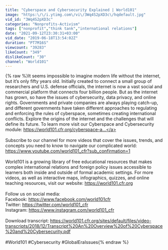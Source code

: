 ```yaml
---
title: "Cyberspace and Cybersecurity Explained | World101"
image: "https:\/\/i.ytimg.com\/vi\/3Wq4S2pXD3c\/hqdefault.jpg"
vid_id: "3Wq4S2pXD3c"
categories: "Nonprofits-Activism"
tags: ["nonprofit","think tank","international relations"]
date: "2021-09-12T23:30:31+03:00"
vid_date: "2019-06-18T13:54:02Z"
duration: "PT7M16S"
viewcount: "39283"
likeCount: "349"
dislikeCount: "30"
channel: "World101"
---
```

{% raw %}It seems impossible to imagine modern life without the internet, but it’s only fifty years old. Initially created to connect a small group of researchers and U.S. defense officials, the internet is now a vast social and commercial platform that connects four billion people. But as the internet has grown, so have the issues of cybersecurity, data privacy, and online rights. Governments and private companies are always playing catch-up, and different governments have taken different approaches to regulating and enforcing the rules of cyberspace, sometimes creating international conflicts. Explore the origins of the internet and the challenges that will define its future. To learn more visit our Cyberspace and Cybersecurity module: <a rel="nofollow" target="blank" href="https://world101.cfr.org/cyberspace-a...">https://world101.cfr.org/cyberspace-a...</a> <br /><br />Subscribe to our channel for more videos that cover the issues, trends, and concepts you need to know to navigate our complicated world: <a rel="nofollow" target="blank" href="https://www.youtube.com/world101_cfr?sub_confirmation=1">https://www.youtube.com/world101_cfr?sub_confirmation=1</a><br /><br />World101 is a growing library of free educational resources that makes complex international relations and foreign policy issues accessible to learners both inside and outside of formal academic settings. For more videos, as well as interactive maps, infographics, quizzes, and online teaching resources, visit our website: <a rel="nofollow" target="blank" href="https://world101.cfr.org">https://world101.cfr.org</a><br /><br />Follow us on social media:<br />Facebook: <a rel="nofollow" target="blank" href="https://www.facebook.com/world101cfr">https://www.facebook.com/world101cfr</a><br />Twitter: <a rel="nofollow" target="blank" href="https://twitter.com/world101_cfr">https://twitter.com/world101_cfr</a><br />Instagram: <a rel="nofollow" target="blank" href="https://www.instagram.com/world101_cfr">https://www.instagram.com/world101_cfr</a><br /><br />Download transcript: <a rel="nofollow" target="blank" href="https://world101.cfr.org/sites/default/files/video-transcripts/2018/12/Transcript%20An%20Overview%20of%20Cyberspace%20and%20Cybersecurity.pdf">https://world101.cfr.org/sites/default/files/video-transcripts/2018/12/Transcript%20An%20Overview%20of%20Cyberspace%20and%20Cybersecurity.pdf</a><br /><br />#World101 #Cybersecurity #GlobalEraIssues{% endraw %}
